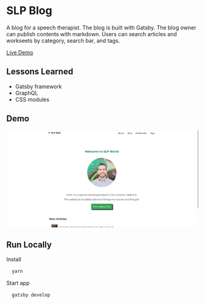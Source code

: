 
# SLP Blog

A blog for a speech therapist. The blog is built with Gatsby. The blog owner can publish contents with markdown. Users can search articles and workseets by category, search bar, and tags. 

[Live Demo](https://slp-blog.netlify.app/)




## Lessons Learned

- Gatsby framework
- GraphQL
- CSS modules




## Demo
![demo](blog.gif)


## Run Locally

Install

```bash
  yarn
```
Start app 
```bash
  gatsby develop
```


